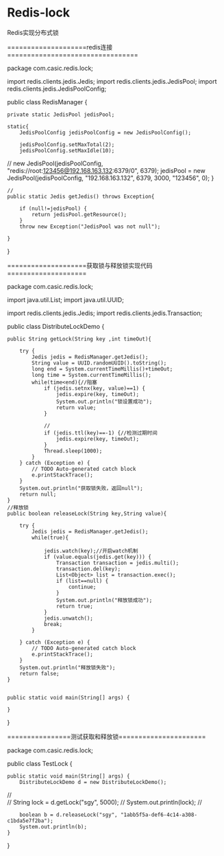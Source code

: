 # Redis-lock
Redis实现分布式锁

====================redis连接=================================

package com.casic.redis.lock;

import redis.clients.jedis.Jedis;
import redis.clients.jedis.JedisPool;
import redis.clients.jedis.JedisPoolConfig;

public class RedisManager {
	
	
	private static JedisPool jedisPool;
	
	static{
		JedisPoolConfig jedisPoolConfig = new JedisPoolConfig();
		
		jedisPoolConfig.setMaxTotal(2);
		jedisPoolConfig.setMaxIdle(10);
//		new JedisPool(jedisPoolConfig, "redis://root:123456@192.168.163.132:6379/0", 6379);
		jedisPool = new JedisPool(jedisPoolConfig, "192.168.163.132", 6379, 3000, "123456", 0);
	}
	
	//
	public static Jedis getJedis() throws Exception{
		
		if (null!=jedisPool) {
			return jedisPool.getResource();
		}
		throw new Exception("JedisPool was not null");
		
	}
}


====================获取锁与释放锁实现代码====================

package com.casic.redis.lock;

import java.util.List;
import java.util.UUID;

import redis.clients.jedis.Jedis;
import redis.clients.jedis.Transaction;

public class DistributeLockDemo {
	
	public String getLock(String key ,int timeOut){
		
		try {
			Jedis jedis = RedisManager.getJedis();
			String value = UUID.randomUUID().toString();
			long end = System.currentTimeMillis()+timeOut;
			long time = System.currentTimeMillis();
			while(time<end){//阻塞
				if (jedis.setnx(key, value)==1) {
					jedis.expire(key, timeOut);
					System.out.println("锁设置成功");
					return value;
				}
				
				//
				if (jedis.ttl(key)==-1) {//检测过期时间
					jedis.expire(key, timeOut);
				}
				Thread.sleep(1000);
			}
		} catch (Exception e) {
			// TODO Auto-generated catch block
			e.printStackTrace();
		}
		System.out.println("获取锁失败，返回null");
		return null;
	}
	//释放锁
	public boolean releaseLock(String key,String value){
		
		try {
			Jedis jedis = RedisManager.getJedis();
			while(true){
				
				jedis.watch(key);//开启watch机制
				if (value.equals(jedis.get(key))) {
					Transaction transaction = jedis.multi();
					transaction.del(key);
					List<Object> list = transaction.exec();
					if (list==null) {
						continue;
					}
					System.out.println("释放锁成功");
					return true;
				}
				jedis.unwatch();
				break;
			}
			
		} catch (Exception e) {
			// TODO Auto-generated catch block
			e.printStackTrace();
		}
		System.out.println("释放锁失败");
		return false;
	}
	
	
	public static void main(String[] args) {
		
	}
}

================测试获取和释放锁======================

package com.casic.redis.lock;

public class TestLock {
	
	public static void main(String[] args) {
		DistributeLockDemo d = new DistributeLockDemo();
		
//		
//		String lock = d.getLock("sgy", 5000);
//		System.out.println(lock);
		//
		 
		boolean b = d.releaseLock("sgy", "1abb5f5a-def6-4c14-a308-c1bda5e7f2ba");
		System.out.println(b);
	}

	
	
}











